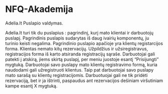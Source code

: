 # NFQ-Akademija

Adelia.lt  Puslapio valdymas.


Adelia.lt turi tik du puslapius : pagrindinį, kurį mato klientai ir darbuotojų puslapį.
Pagrindinis puslapis sudarytas iš daug ivairių komponentų, ju turinio keisti negalima.
Pagrindinio puslapio apačioje yra klientų registarcijos forma.
Klientas nemato kitų rezervacijų.
Užpildžius ir užsiregistravus, registracijos forma iš karto atsiranda registracijų sąraše.
Darbuotojai gali patekti į atskirą, jiems skirtą puslapį, per meniu juostoje esantį “Prisijungti” mygtuką.
Darbuotojai savo puslapy mato klientų registravimo formą, kuria naudodami gali užregistruoti klientus.
Taip pat darbuotojai savo puslapy mato sarašą su klientų registracijomis.
Darbuotuojai gali ne tik pridėti rezervaciją, bet ir ja ištrinti, paspaudus ant rezervacijos dešiniam viršutiniam kampe esantį X mygtuką.
